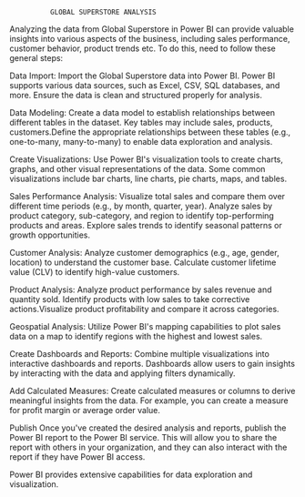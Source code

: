              GLOBAL SUPERSTORE ANALYSIS
                                  
Analyzing the data from Global Superstore in Power BI can provide valuable insights into various aspects of the business, including sales performance, customer behavior, product trends etc. To do this,  need to follow these general steps:

Data Import: Import the Global Superstore data into Power BI. Power BI supports various data sources, such as Excel, CSV, SQL databases, and more. Ensure the data is clean and structured properly for analysis.

Data Modeling: Create a data model to establish relationships between different tables in the dataset. Key tables may include sales, products, customers.Define the appropriate relationships between these tables (e.g., one-to-many, many-to-many) to enable data exploration and analysis.

Create Visualizations: Use Power BI's visualization tools to create charts, graphs, and other visual representations of the data. Some common visualizations include bar charts, line charts, pie charts, maps, and tables.

Sales Performance Analysis:
Visualize total sales and compare them over different time periods (e.g., by month, quarter, year).
Analyze sales by product category, sub-category, and region to identify top-performing products and areas.
Explore sales trends to identify seasonal patterns or growth opportunities.

Customer Analysis:
Analyze customer demographics (e.g., age, gender, location) to understand the customer base.
Calculate customer lifetime value (CLV) to identify high-value customers.

Product Analysis:
Analyze product performance by sales revenue and quantity sold.
Identify products with low sales to take corrective actions.Visualize product profitability and compare it across categories.

Geospatial Analysis:
Utilize Power BI's mapping capabilities to plot sales data on a map to identify regions with the highest and lowest sales.

Create Dashboards and Reports: Combine multiple visualizations into interactive dashboards and reports. Dashboards allow users to gain insights by interacting with the data and applying filters dynamically.

Add Calculated Measures: Create calculated measures or columns to derive meaningful insights from the data. For example, you can create a measure for profit margin or average order value.

Publish  Once you've created the desired analysis and reports, publish the Power BI report to the Power BI service. This will allow you to share the report with others in your organization, and they can also interact with the report if they have Power BI access.

Power BI provides extensive capabilities for data exploration and visualization.
